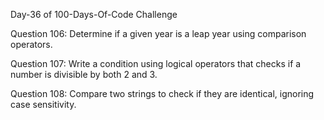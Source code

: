 Day-36 of 100-Days-Of-Code Challenge

Question 106: Determine if a given year is a leap year using comparison operators.

Question 107: Write a condition using logical operators that checks if a number is divisible by both 2 and 3.

Question 108: Compare two strings to check if they are identical, ignoring case sensitivity.